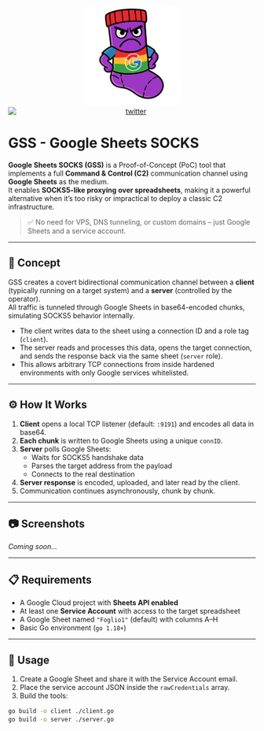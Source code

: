 <p align="center">
  <img alt="GSS" src="https://raw.githubusercontent.com/MrSaighnal/google-sheets-socks/refs/heads/main/images/gssocks.png?token=GHSAT0AAAAAAC26QHV6NCSDRNWLITJGUW4E2EQ67EA" height="200" /><br />
<a href="https://twitter.com/mrsaighnal"><img src="https://img.shields.io/twitter/follow/mrsaighnal?style=social" alt="twitter" style="text-align:center;display:block;"></a>
</p>

# GSS - Google Sheets SOCKS

**Google Sheets SOCKS (GSS)** is a Proof-of-Concept (PoC) tool that implements a full **Command & Control (C2)** communication channel using **Google Sheets** as the medium.  
It enables **SOCKS5-like proxying over spreadsheets**, making it a powerful alternative when it’s too risky or impractical to deploy a classic C2 infrastructure.

> ✅ No need for VPS, DNS tunneling, or custom domains – just Google Sheets and a service account.

---

## 🧠 Concept

GSS creates a covert bidirectional communication channel between a **client** (typically running on a target system) and a **server** (controlled by the operator).  
All traffic is tunneled through Google Sheets in base64-encoded chunks, simulating SOCKS5 behavior internally.

- The client writes data to the sheet using a connection ID and a role tag (`client`).
- The server reads and processes this data, opens the target connection, and sends the response back via the same sheet (`server` role).
- This allows arbitrary TCP connections from inside hardened environments with only Google services whitelisted.

---

## ⚙️ How It Works

1. **Client** opens a local TCP listener (default: `:9191`) and encodes all data in base64.
2. **Each chunk** is written to Google Sheets using a unique `connID`.
3. **Server** polls Google Sheets:
   - Waits for SOCKS5 handshake data
   - Parses the target address from the payload
   - Connects to the real destination
4. **Server response** is encoded, uploaded, and later read by the client.
5. Communication continues asynchronously, chunk by chunk.

---

## 📷 Screenshots

_Coming soon..._

---

## 📋 Requirements

- A Google Cloud project with **Sheets API enabled**
- At least one **Service Account** with access to the target spreadsheet
- A Google Sheet named `"Foglio1"` (default) with columns A–H
- Basic Go environment (`go 1.18+`)

---

## 🚀 Usage

1. Create a Google Sheet and share it with the Service Account email.
2. Place the service account JSON inside the `rawCredentials` array.
3. Build the tools:

```bash
go build -o client ./client.go
go build -o server ./server.go
